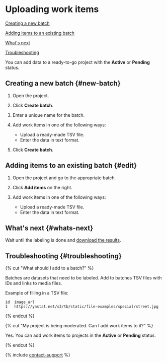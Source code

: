 # Uploading work items

[Creating a new batch](#new-batch)

[Adding items to an existing batch](#edit)

[What's next](#whats-next)

[Troubleshooting](#troubleshooting)

You can add data to a ready-to-go project with the **Active** or **Pending** status.

## Creating a new batch {#new-batch}

1. Open the project.
1. Click **Create batch**.
1. Enter a unique name for the batch.
1. Add work items in one of the following ways:

    - Upload a ready-made TSV file.
    - Enter the data in text format.

1. Click **Create batch**.

## Adding items to an existing batch {#edit}

1. Open the project and go to the appropriate batch.
1. Click **Add items** on the right.
1. Add work items in one of the following ways:

    - Upload a ready-made TSV file.
    - Enter the data in text format.

## What's next {#whats-next}

Wait until the labeling is done and [download the results](download-results.md).

## Troubleshooting {#troubleshooting}

{% cut "What should I add to a batch?" %}

Batches are datasets that need to be labeled. Add to batches TSV files with IDs and links to media files.

Example of filling in a TSV file:

```
id  image_url
1   https://yastat.net/s3/tb/static/file-examples/special/street.jpg
```

{% endcut %}

{% cut "My project is being moderated. Can I add work items to it?" %}

Yes. You can add work items to projects in the **Active** or **Pending** status.

{% endcut %}

{% include [contact-support](_includes/contact-support.md) %}